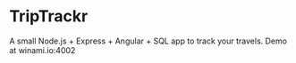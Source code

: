 # TripTrackr

A small Node.js + Express + Angular + SQL app to track your travels. Demo at winami.io:4002
